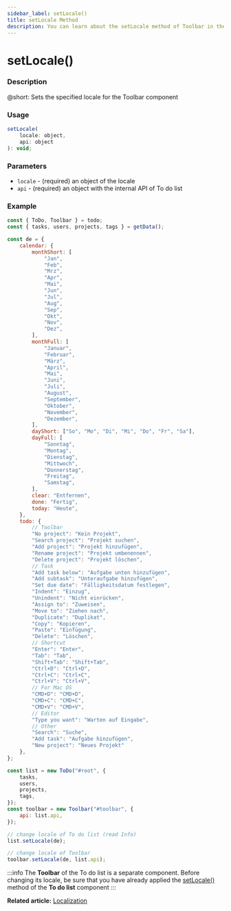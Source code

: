 ```yaml
---
sidebar_label: setLocale()
title: setLocale Method
description: You can learn about the setLocale method of Toolbar in the documentation of the DHTMLX JavaScript To Do List library. Browse developer guides and API reference, try out code examples and live demos, and download a free 30-day evaluation version of DHTMLX To Do List.
---
```


# setLocale()

### Description

@short: Sets the specified locale for the Toolbar component

### Usage

~~~js
setLocale(
    locale: object,
    api: object
): void;
~~~

### Parameters
 
- `locale` - (required) an object of the locale
- `api` - (required) an object with the internal API of To do list

### Example

~~~js {100-101}
const { ToDo, Toolbar } = todo;
const { tasks, users, projects, tags } = getData();

const de = {
    calendar: {
        monthShort: [
            "Jan",
            "Feb",
            "Mrz",
            "Apr",
            "Mai",
            "Jun",
            "Jul",
            "Aug",
            "Sep",
            "Okt",
            "Nov",
            "Dez",
        ],
        monthFull: [
            "Januar",
            "Februar",
            "März",
            "April",
            "Mai",
            "Juni",
            "Juli",
            "August",
            "September",
            "Oktober",
            "November",
            "Dezember",
        ],
        dayShort: ["So", "Mo", "Di", "Mi", "Do", "Fr", "Sa"],
        dayFull: [
            "Sonntag",
            "Montag",
            "Dienstag",
            "Mittwoch",
            "Donnerstag",
            "Freitag",
            "Samstag",
        ],
        clear: "Entfernen",
        done: "Fertig",
        today: "Heute",
    },
    todo: {
        // Toolbar
        "No project": "Kein Projekt",
        "Search project": "Projekt suchen",
        "Add project": "Projekt hinzufügen",
        "Rename project": "Projekt umbenennen",
        "Delete project": "Projekt löschen",
        // Task
        "Add task below": "Aufgabe unten hinzufügen",
        "Add subtask": "Unteraufgabe hinzufügen",
        "Set due date": "Fälligkeitsdatum festlegen",
        "Indent": "Einzug",
        "Unindent": "Nicht einrücken",
        "Assign to": "Zuweisen",
        "Move to": "Ziehen nach",
        "Duplicate": "Duplikat",
        "Copy": "Kopieren",
        "Paste": "Einfügung",
        "Delete": "Löschen",
        // Shortcut
        "Enter": "Enter",
        "Tab": "Tab",
        "Shift+Tab": "Shift+Tab",
        "Ctrl+D": "Ctrl+D",
        "Ctrl+C": "Ctrl+C",
        "Ctrl+V": "Ctrl+V",
        // For Mac OS
        "CMD+D": "CMD+D",
        "CMD+C": "CMD+C",
        "CMD+V": "CMD+V",
        // Editor
        "Type you want": "Warten auf Eingabe",
        // Other
        "Search": "Suche",
        "Add task": "Aufgabe hinzufügen",
	    "New project": "Neues Projekt"
    },
};

const list = new ToDo("#root", {
    tasks,
    users,
    projects,
    tags,
});
const toolbar = new Toolbar("#toolbar", {
    api: list.api,
});

// change locale of To do list (read Info)
list.setLocale(de);

// change locale of Toolbar
toolbar.setLocale(de, list.api);
~~~

:::info
The **Toolbar** of the To do list is a separate component. Before changing its locale, be sure that you have already applied the [setLocale()](api/toolbar_api/methods/setlocale_method.md) method of the **To do list** component
:::

**Related article:** [Localization](guides/localization.md)